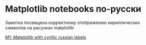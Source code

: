 ﻿Matplotlib notebooks по-русски
==============================

Заметка посвящена корректному отображению кириллических символов на рисунках matplotlib

[M1: Matplotlib with cyrillic russian labels](http://nbviewer.ipython.org/urls/raw.github.com/whitehorn/rus_matplotlib/master/M1%2520Matplotlib%2520cyrillic%2520russian%2520labels.ipynb)

